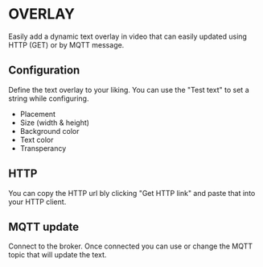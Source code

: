 # OVERLAY

Easily add a dynamic text overlay in video that can easily updated using HTTP (GET) or by MQTT message.

## Configuration

Define the text overlay to your liking.  You can use the "Test text" to set a string while configuring.
* Placement
* Size (width & height)
* Background color
* Text color
* Transperancy

## HTTP

You can copy the HTTP url bly clicking "Get HTTP link" and paste that into your HTTP client.

## MQTT update

Connect to the broker.  Once connected you can use or change the MQTT topic that will update the text.



